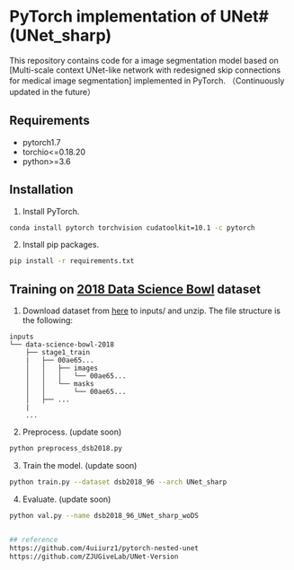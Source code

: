 # PyTorch implementation of UNet# (UNet_sharp) 

This repository contains code for a image segmentation model based on [Multi-scale context UNet-like network with redesigned skip connections for medical image segmentation] implemented in PyTorch. （Continuously updated in the future）

## Requirements
- pytorch1.7
- torchio<=0.18.20
- python>=3.6

## Installation
1. Install PyTorch.
```sh
conda install pytorch torchvision cudatoolkit=10.1 -c pytorch
```
2. Install pip packages.
```sh
pip install -r requirements.txt
```

## Training on [2018 Data Science Bowl](https://www.kaggle.com/c/data-science-bowl-2018) dataset
1. Download dataset from [here](https://www.kaggle.com/c/data-science-bowl-2018/data) to inputs/ and unzip. The file structure is the following:
```
inputs
└── data-science-bowl-2018
    ├── stage1_train
    |   ├── 00ae65...
    │   │   ├── images
    │   │   │   └── 00ae65...
    │   │   └── masks
    │   │       └── 00ae65...            
    │   ├── ...
    |
    ...
```
2. Preprocess. (update soon)
```sh
python preprocess_dsb2018.py
```
3. Train the model. (update soon)
```sh
python train.py --dataset dsb2018_96 --arch UNet_sharp
```
4. Evaluate. (update soon)
```sh
python val.py --name dsb2018_96_UNet_sharp_woDS


## reference
https://github.com/4uiiurz1/pytorch-nested-unet
https://github.com/ZJUGiveLab/UNet-Version
